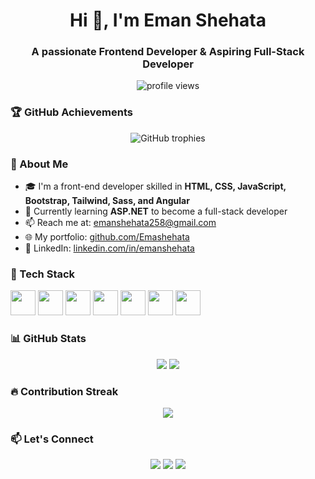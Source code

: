  <h1 align="center">Hi 👋, I'm Eman Shehata</h1>
<h3 align="center">A passionate Frontend Developer & Aspiring Full-Stack Developer</h3>

<p align="center">
  <img src="https://komarev.com/ghpvc/?username=Emashehata&label=Profile%20views&color=0e75b6&style=flat" alt="profile views" />
</p>

### 🏆 GitHub Achievements
<p align="center">
  <img src="https://github-profile-trophy.vercel.app/?username=Emashehata&theme=darkhub&no-frame=true&row=2&column=5" alt="GitHub trophies" />
</p>

### 🚀 About Me

- 🎓 I'm a front-end developer skilled in **HTML, CSS, JavaScript, Bootstrap, Tailwind, Sass, and Angular**
- 🧠 Currently learning **ASP.NET** to become a full-stack developer
- 📫 Reach me at: [emanshehata258@gmail.com](mailto:emanshehata258@gmail.com)
- 🌐 My portfolio: [github.com/Emashehata](https://portfolio-ten-beryl-58.vercel.app/)
- 🔗 LinkedIn: [linkedin.com/in/emanshehata](https://www.linkedin.com/in/emanshehata)

### 💼 Tech Stack

<p align="left">
  <img src="https://cdn.jsdelivr.net/gh/devicons/devicon/icons/html5/html5-original.svg" width="40" />
  <img src="https://cdn.jsdelivr.net/gh/devicons/devicon/icons/css3/css3-original.svg" width="40" />
  <img src="https://cdn.jsdelivr.net/gh/devicons/devicon/icons/javascript/javascript-original.svg" width="40" />
  <img src="https://cdn.jsdelivr.net/gh/devicons/devicon/icons/bootstrap/bootstrap-original.svg" width="40" />
  <img src="https://cdn.jsdelivr.net/gh/devicons/devicon/icons/sass/sass-original.svg" width="40" />
  <img src="https://cdn.jsdelivr.net/gh/devicons/devicon/icons/angularjs/angularjs-original.svg" width="40" />
  <img src="https://cdn.jsdelivr.net/gh/devicons/devicon/icons/dot-net/dot-net-original.svg" width="40" />
</p>

### 📊 GitHub Stats

 <p align="center">
  <img src="https://github-readme-stats.vercel.app/api?username=Emashehata&show_icons=true&theme=tokyonight" />
  <img src="https://github-readme-stats.vercel.app/api/top-langs/?username=Emashehata&layout=compact&theme=tokyonight" />
</p>


### 🔥 Contribution Streak

<p align="center">
  <img src="https://github-readme-streak-stats.herokuapp.com/?user=Emashehata&theme=tokyonight" />
</p>

### 📫 Let's Connect

<p align="center">
  <a href="mailto:emanshehata258@gmail.com"><img src="https://img.shields.io/badge/Email-D14836?style=for-the-badge&logo=gmail&logoColor=white"/></a>
  <a href="https://linkedin.com/in/emanshehata"><img src="https://img.shields.io/badge/LinkedIn-0A66C2?style=for-the-badge&logo=linkedin&logoColor=white"/></a>
  <a href="https://github.com/Emashehata"><img src="https://img.shields.io/badge/GitHub-100000?style=for-the-badge&logo=github&logoColor=white"/></a>
</p>
